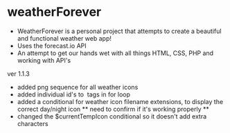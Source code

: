 weatherForever
==============

- WeatherForever is a personal project that attempts to create a beautiful and functional weather web app!
- Uses the forecast.io API
- An attempt to get our hands wet with all things HTML, CSS, PHP and working with API's


ver 1.1.3

- added png sequence for all weather icons
- added individual id's to <img> tags in for loop 
- added a conditional for weather icon filename extensions, to display the correct day/night icon
   ** need to confirm if it's working properly **
- changed the $currentTempIcon conditional so it doesn't add extra characters
